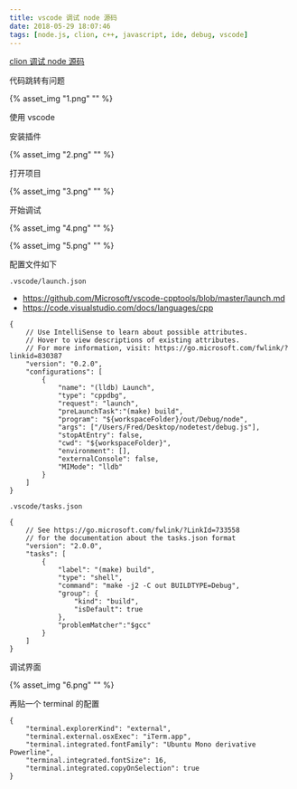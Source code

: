 ```yaml
---
title: vscode 调试 node 源码
date: 2018-05-29 18:07:46
tags: [node.js, clion, c++, javascript, ide, debug, vscode]
---
```


[clion 调试 node 源码](../../../../2018/05/21/clion-调试-node-源码/)

<!--more-->

代码跳转有问题

{% asset_img "1.png" "" %}

使用 vscode

安装插件

{% asset_img "2.png" "" %}

打开项目

{% asset_img "3.png" "" %}

开始调试

{% asset_img "4.png" "" %}

{% asset_img "5.png" "" %}

配置文件如下

`.vscode/launch.json`

* <https://github.com/Microsoft/vscode-cpptools/blob/master/launch.md>
* <https://code.visualstudio.com/docs/languages/cpp>

```
{
    // Use IntelliSense to learn about possible attributes.
    // Hover to view descriptions of existing attributes.
    // For more information, visit: https://go.microsoft.com/fwlink/?linkid=830387
    "version": "0.2.0",
    "configurations": [
        {
            "name": "(lldb) Launch",
            "type": "cppdbg",
            "request": "launch",
            "preLaunchTask":"(make) build",
            "program": "${workspaceFolder}/out/Debug/node",
            "args": ["/Users/Fred/Desktop/nodetest/debug.js"],
            "stopAtEntry": false,
            "cwd": "${workspaceFolder}",
            "environment": [],
            "externalConsole": false,
            "MIMode": "lldb"
        }
    ]
}
```

`.vscode/tasks.json`

```
{
    // See https://go.microsoft.com/fwlink/?LinkId=733558
    // for the documentation about the tasks.json format
    "version": "2.0.0",
    "tasks": [
        {
            "label": "(make) build",
            "type": "shell",
            "command": "make -j2 -C out BUILDTYPE=Debug",
            "group": {
                "kind": "build",
                "isDefault": true
            },
            "problemMatcher":"$gcc"
        }
    ]
}
```

调试界面

{% asset_img "6.png" "" %}

再贴一个 terminal 的配置

```
{
    "terminal.explorerKind": "external",
    "terminal.external.osxExec": "iTerm.app",
    "terminal.integrated.fontFamily": "Ubuntu Mono derivative Powerline",
    "terminal.integrated.fontSize": 16,
    "terminal.integrated.copyOnSelection": true
}
```

